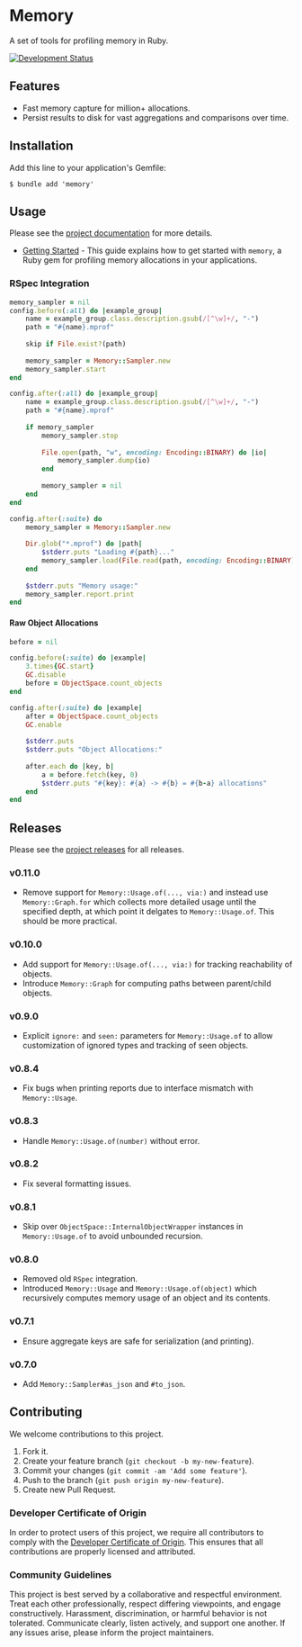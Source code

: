 # Memory

A set of tools for profiling memory in Ruby.

[![Development Status](https://github.com/socketry/memory/workflows/Test/badge.svg)](https://github.com/socketry/memory/actions?workflow=Test)

## Features

  - Fast memory capture for million+ allocations.
  - Persist results to disk for vast aggregations and comparisons over time.

## Installation

Add this line to your application's Gemfile:

``` shell
$ bundle add 'memory'
```

## Usage

Please see the [project documentation](https://socketry.github.io/memory/) for more details.

  - [Getting Started](https://socketry.github.io/memory/guides/getting-started/index) - This guide explains how to get started with `memory`, a Ruby gem for profiling memory allocations in your applications.

### RSpec Integration

``` ruby
memory_sampler = nil
config.before(:all) do |example_group|
	name = example_group.class.description.gsub(/[^\w]+/, "-")
	path = "#{name}.mprof"
	
	skip if File.exist?(path)
	
	memory_sampler = Memory::Sampler.new
	memory_sampler.start
end

config.after(:all) do |example_group|
	name = example_group.class.description.gsub(/[^\w]+/, "-")
	path = "#{name}.mprof"
	
	if memory_sampler
		memory_sampler.stop
		
		File.open(path, "w", encoding: Encoding::BINARY) do |io|
			memory_sampler.dump(io)
		end
		
		memory_sampler = nil
	end
end

config.after(:suite) do
	memory_sampler = Memory::Sampler.new
	
	Dir.glob("*.mprof") do |path|
		$stderr.puts "Loading #{path}..."
		memory_sampler.load(File.read(path, encoding: Encoding::BINARY))
	end
	
	$stderr.puts "Memory usage:"
	memory_sampler.report.print
end
```

#### Raw Object Allocations

``` ruby
before = nil

config.before(:suite) do |example|
	3.times{GC.start}
	GC.disable
	before = ObjectSpace.count_objects
end

config.after(:suite) do |example|
	after = ObjectSpace.count_objects
	GC.enable
	
	$stderr.puts
	$stderr.puts "Object Allocations:"
	
	after.each do |key, b|
		a = before.fetch(key, 0)
		$stderr.puts "#{key}: #{a} -> #{b} = #{b-a} allocations"
	end
end
```

## Releases

Please see the [project releases](https://socketry.github.io/memory/releases/index) for all releases.

### v0.11.0

  - Remove support for `Memory::Usage.of(..., via:)` and instead use `Memory::Graph.for` which collects more detailed usage until the specified depth, at which point it delgates to `Memory::Usage.of`. This should be more practical.

### v0.10.0

  - Add support for `Memory::Usage.of(..., via:)` for tracking reachability of objects.
  - Introduce `Memory::Graph` for computing paths between parent/child objects.

### v0.9.0

  - Explicit `ignore:` and `seen:` parameters for `Memory::Usage.of` to allow customization of ignored types and tracking of seen objects.

### v0.8.4

  - Fix bugs when printing reports due to interface mismatch with `Memory::Usage`.

### v0.8.3

  - Handle `Memory::Usage.of(number)` without error.

### v0.8.2

  - Fix several formatting issues.

### v0.8.1

  - Skip over `ObjectSpace::InternalObjectWrapper` instances in `Memory::Usage.of` to avoid unbounded recursion.

### v0.8.0

  - Removed old `RSpec` integration.
  - Introduced `Memory::Usage` and `Memory::Usage.of(object)` which recursively computes memory usage of an object and its contents.

### v0.7.1

  - Ensure aggregate keys are safe for serialization (and printing).

### v0.7.0

  - Add `Memory::Sampler#as_json` and `#to_json`.

## Contributing

We welcome contributions to this project.

1.  Fork it.
2.  Create your feature branch (`git checkout -b my-new-feature`).
3.  Commit your changes (`git commit -am 'Add some feature'`).
4.  Push to the branch (`git push origin my-new-feature`).
5.  Create new Pull Request.

### Developer Certificate of Origin

In order to protect users of this project, we require all contributors to comply with the [Developer Certificate of Origin](https://developercertificate.org/). This ensures that all contributions are properly licensed and attributed.

### Community Guidelines

This project is best served by a collaborative and respectful environment. Treat each other professionally, respect differing viewpoints, and engage constructively. Harassment, discrimination, or harmful behavior is not tolerated. Communicate clearly, listen actively, and support one another. If any issues arise, please inform the project maintainers.
